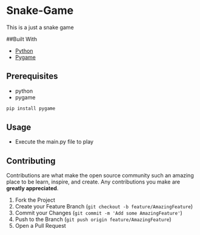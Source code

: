 # Snake-Game

This is a just a snake game


##Built With
* [Python](https://www.python.org/)
* [Pygame](https://www.pygame.org/news.html)

## Prerequisites
* python
* pygame
```sh
pip install pygame
```

## Usage
* Execute the main.py file to play


## Contributing

Contributions are what make the open source community such an amazing place to be learn, inspire, and create. Any contributions you make are **greatly appreciated**.

1. Fork the Project
2. Create your Feature Branch (`git checkout -b feature/AmazingFeature`)
3. Commit your Changes (`git commit -m 'Add some AmazingFeature'`)
4. Push to the Branch (`git push origin feature/AmazingFeature`)
5. Open a Pull Request
